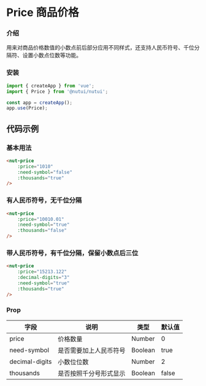 # Price 商品价格

### 介绍

用来对商品价格数值的小数点前后部分应用不同样式，还支持人民币符号、千位分隔符、设置小数点位数等功能。

### 安装

``` javascript
import { createApp } from 'vue';
import { Price } from '@nutui/nutui';

const app = createApp();
app.use(Price);

```

## 代码示例

### 基本用法

``` html
<nut-price 
    :price="1010" 
    :need-symbol="false" 
    :thousands="true"
/>
```

### 有人民币符号，无千位分隔

``` html
<nut-price  
    :price="10010.01" 
    :need-symbol="true" 
    :thousands="false"
/>
```

### 带人民币符号，有千位分隔，保留小数点后三位

``` html
<nut-price  
    :price="15213.122" 
    :decimal-digits="3" 
    :need-symbol="true" 
    :thousands="true"
/>
```

### Prop

|字段|说明|类型|默认值|
|--|--|--|--|
|price|价格数量|Number|0|
|need-symbol|是否需要加上人民币符号|Boolean|true|
|decimal-digits|小数位位数|Number|2|
|thousands|是否按照千分号形式显示|Boolean|false|